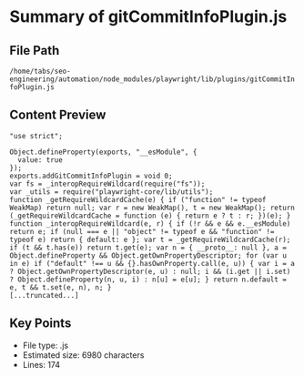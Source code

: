 # Summary of gitCommitInfoPlugin.js
  
## File Path
`/home/tabs/seo-engineering/automation/node_modules/playwright/lib/plugins/gitCommitInfoPlugin.js`

## Content Preview
```
"use strict";

Object.defineProperty(exports, "__esModule", {
  value: true
});
exports.addGitCommitInfoPlugin = void 0;
var fs = _interopRequireWildcard(require("fs"));
var _utils = require("playwright-core/lib/utils");
function _getRequireWildcardCache(e) { if ("function" != typeof WeakMap) return null; var r = new WeakMap(), t = new WeakMap(); return (_getRequireWildcardCache = function (e) { return e ? t : r; })(e); }
function _interopRequireWildcard(e, r) { if (!r && e && e.__esModule) return e; if (null === e || "object" != typeof e && "function" != typeof e) return { default: e }; var t = _getRequireWildcardCache(r); if (t && t.has(e)) return t.get(e); var n = { __proto__: null }, a = Object.defineProperty && Object.getOwnPropertyDescriptor; for (var u in e) if ("default" !== u && {}.hasOwnProperty.call(e, u)) { var i = a ? Object.getOwnPropertyDescriptor(e, u) : null; i && (i.get || i.set) ? Object.defineProperty(n, u, i) : n[u] = e[u]; } return n.default = e, t && t.set(e, n), n; }
[...truncated...]
```

## Key Points
- File type: .js
- Estimated size: 6980 characters
- Lines: 174
